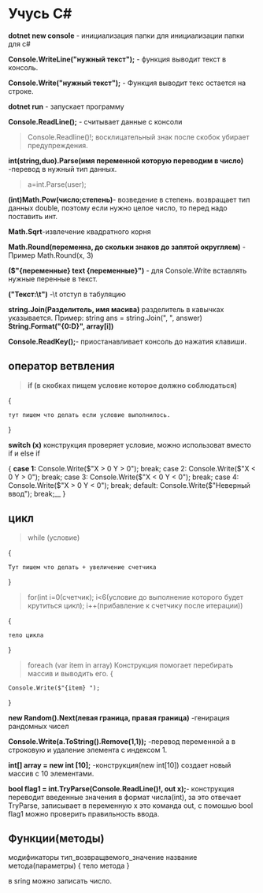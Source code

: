 # Учусь С#

__dotnet new console__ - инициализация папки для инициализации папки для с#

__Console.WriteLine("нужный текст");__ - функция выводит текст в консоль.

__Console.Write("нужный текст");__ - Функция выводит текс остается на строке.

__dotnet run__ - запускает программу

__Console.ReadLine();__ - считывает данные с консоли

> Console.Readline()!; восклицательный знак после скобок убирает предупреждения.

__int(string,duo).Parse(имя переменной которую переводим в число)__ -перевод в нужный тип данных. 

 > a=int.Parse(user);

 __(int)Math.Pow(число;степень)__- возведение в степень. возвращает тип данных double, поэтому если нужно целое число, то перед надо поставить инт. 
 
 __Math.Sqrt__-извлечение квадратного корня

 __Math.Round(переменна, до скольки знаков до запятой округляем)__ - Пример Math.Round(x, 3)

__($"{переменные} text {переменные}")__ - для Console.Write вставлять нужные перенные в текст.

__("Текст:\t")__ -\t отступ в табуляцию

__string.Join(Разделитель, имя масива)__ разделитель в кавычках указывается. Пример: string ans = string.Join(", ", answer)
__String.Format("{0:D}", array[i])__ 

__Console.ReadKey();__- приостанавливает консоль до нажатия клавиши.

## оператор ветвления

>__if (в скобках пищем условие которое должно соблюдаться)__

{
    
    тут пишем что делать если условие выполнилось.
}

__switch (x)__  конструкция проверяет условие, можно использоват вместо if и else if

{
    __case 1:__
        Console.Write($"X > 0  Y > 0");
        break;
    case 2:
        Console.Write($"X < 0  Y > 0");
        break;
    case 3:
        Console.Write($"X < 0  Y < 0");
        break;
    case 4:
        Console.Write($"X > 0  Y < 0");
        break;
    default:
        Console.Write($"Неверный ввод");
        break;__
}

## цикл
>while (условие)

{

    Тут пишем что делать + увеличение счетчика
}

>for(int i=0(счетчик); i<6(условие до выполнение которого будет крутиться цикл); i++(прибавление к счетчику после итерации))

{

    тело цикла
}

>foreach (var item in array) Конструкция помогает перебирать массив и выводить его.
{

    Console.Write($"{item} ");
}

__new Random().Next(левая граница, правая граница)__ -генирация рандомных чисел

__Console.Write(a.ToString().Remove(1,1));__ -перевод переменной а в строковую и удаление элемента с индексом 1.

__int[] array = new int [10];__ -конструкция(new int[10]) создает новый массив с 10 элементами.

__bool flag1 = int.TryParse(Console.ReadLine()!, out x);__- конструкция переводит введенные значения в формат числа(int), за это отвечает TryParse, записывает в переменную x это команда out, с помошью bool flag1 можно проверить правильность ввода.

## Функции(методы)

модификаторы тип_возвращвемого_значение название метода(параметры)
{
    тело метода
}

в sring можно записать число.
